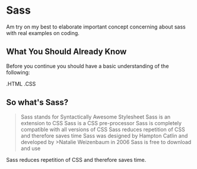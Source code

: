 # **Sass**

Am try on my best to elaborate important concept concerning about sass with real examples on coding.

## What You Should Already Know
Before you continue you should have a basic understanding of the following:

.HTML
.CSS

## So what's Sass?
>Sass stands for Syntactically Awesome Stylesheet
>Sass is an extension to CSS
>Sass is a CSS pre-processor
>Sass is completely compatible with all versions of CSS
>Sass reduces repetition of CSS and therefore saves time
>Sass was designed by Hampton Catlin and developed by >Natalie Weizenbaum in 2006
>Sass is free to download and use

<p> Sass reduces repetition of CSS and therefore saves time.
</p>